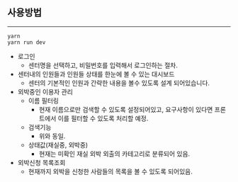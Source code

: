 ## 사용방법
----

```
yarn
yarn run dev
```

- 로그인
  - 센터명을 선택하고, 비밀번호를 입력해서 로그인하는 절차.
- 센터내의 인원들과 인원들 상태를 한눈에 볼 수 있는 대시보드
  - 센터의 기본적인 인원과 간략한 내용을 볼수 있도록 설계 되어있습니다.
- 외박중인 이용자 관리
    - 이름 필터링
      - 현재 이름으로만 검색할 수 있도록 설정되어있고, 요구사항이 있다면 프론트에서 이를 필터할 수 있도록 처리할 예정.
    - 검색기능
      - 위와 동일.
    - 상태값(재실중, 외박중)
      - 현재는 미확인 재실 외박 외출의 카테고리로 분류되어 있음.
- 외박신청 목록조회
  - 현재까지 외박을 신청한 사람들의 목록을 볼 수 있도록 되어있음.

